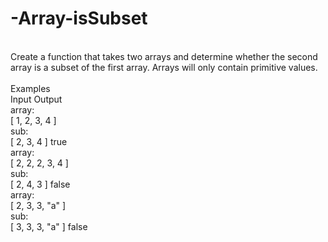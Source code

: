 # -Array-isSubset
<br>
Create a function that takes two arrays and determine whether the second array is a subset of the first array. Arrays will only contain primitive values.<br>
<br>
Examples<br>
Input	Output<br>
array:<br>
[ 1, 2, 3, 4 ]<br>
sub:<br>
[ 2, 3, 4 ]	true<br>
array:<br>
[ 2, 2, 2, 3, 4 ]<br>
sub:<br>
[ 2, 4, 3 ]	false<br>
array:<br>
[ 2, 3, 3, "a" ]<br>
sub:<br>
[ 3, 3, 3, "a" ]	false<br>
